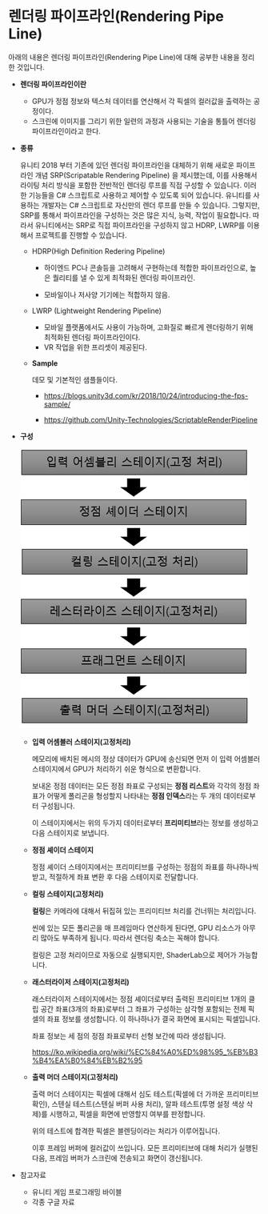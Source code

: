 # 렌더링 파이프라인(Rendering Pipe Line)



아래의 내용은 렌더링 파이프라인(Rendering Pipe Line)에 대해 공부한 내용을 정리한 것입니다.

* **렌더링 파이프라인이란**
  * GPU가 정점 정보와 텍스처 데이터를 연산해서 각 픽셀의 컬러값을 출력하는 공정이다.
  * 스크린에 이미지를 그리기 위한 일련의 과정과 사용되는 기술을 통틀어 렌더링 파이프라인이라고 한다.



* **종류**

  유니티 2018 부터 기존에 있던 렌더링 파이프라인을 대체하기 위해 새로운 파이프라인 개념 SRP(Scripatable Rendering Pipeline) 을 제시했는데,  이를 사용해서 라이팅 처리 방식을 포함한 전반적인 렌더링 루프를 직접 구성할 수 있습니다.  이러한 기능들을 C# 스크립트로 사용하고 제어할 수 있도록 되어 있습니다. 유니티를 사용하는 개발자는 C# 스크립트로 자신만의 렌더 루프를 만들 수 있습니다. 그렇지만,  SRP를 통해서 파이프라인을 구성하는 것은 많은 지식, 능력, 작업이 필요합니다. 따라서 유니티에서는 SRP로 직접 파이프라인을 구성하지 않고 HDRP, LWRP를 이용해서 프로젝트를 진행할 수 있습니다.

  * HDRP(High Definition Redering Pipeline)

    * 하이엔드 PC나 콘솔등을 고려해서 구현하는데 적합한 파이프라인으로, 높은 퀄리티를 낼 수 있게 최적화된 렌더링 파이프라인.

    * 모바일이나 저사양 기기에는 적합하지 않음. 

  * LWRP (Lightweight Rendering Pipeline)

    * 모바일 플랫폼에서도 사용이 가능하며, 고화질로 빠르게 렌더링하기 위해 최적화된 렌더링 파이프라인이다.
    * VR 작업을 위한 프리셋이 제공된다.

  * **Sample**

     데모 및 기본적인 샘플들이다.

    * <https://blogs.unity3d.com/kr/2018/10/24/introducing-the-fps-sample/> 

    *  https://github.com/Unity-Technologies/ScriptableRenderPipeline

      

* **구성**

  ![Stage](./Stage.PNG)

  * **입력 어셈블러 스테이지(고정처리)**

    메모리에 배치된 메시의 정상 데이터가 GPU에 송신되면 먼저 이 입력 어셈블러 스테이지에서 GPU가 처리하기 쉬운 형식으로 변환합니다.

    보내온 정점 데이터는 모든 정점 좌표로 구성되는 **정점 리스트**와 각각의 정점 좌표가 어떻게 폴리곤을 형성할지 나타내는 **정점 인덱스**라는 두 개의 데이터로부터 구성됩니다. 

    이 스테이지에서는 위의 두가지 데이터로부터 **프리미티브**라는 정보를 생성하고 다음 스테이지로 보냅니다.

  * **정점 셰이더 스테이지**

    정점 셰이더 스테이지에서는 프리미티브를 구성하는 정점의 좌표를 하나하나씩 받고, 적절하게 좌표 변환 후 다음 스테이지로 전달합니다.

  * **컬링 스테이지(고정처리)**

    **컬링**은 카메라에 대해서 뒤집혀 있는 프리미티브 처리를 건너뛰는 처리입니다. 

    씬에 있는 모든 폴리곤을 매 프레임마다 연산하게 된다면, GPU 리소스가 아무리 많아도 부족하게 됩니다. 따라서 렌더링 축소는 꼭해야 합니다.

    컬링은 고정 처리이므로 자동으로 실행되지만, ShaderLab으로 제어가 가능합니다. 

  * **래스터라이저 스테이지(고정처리)**

    래스터라이저 스테이지에서는 정점 셰이더로부터 출력된 프리미티브 1개의 클립 공간 좌표(3개의 좌표)로부터 그 좌표가 구성하는 삼각형 포함되는 전체 픽셀의 좌표 정보를 생성합니다. 이 하나하나가 결국 화면에 표시되는 픽셀입니다.

    좌표 정보는 세 점의 정점 좌표로부터 선형 보간에 따라 생성됩니다.

    <https://ko.wikipedia.org/wiki/%EC%84%A0%ED%98%95_%EB%B3%B4%EA%B0%84%EB%B2%95>

  * **출력 머더 스테이지(고정처리)**

    출력 머더 스테이지는 픽셀에 대해서 심도 테스트(픽셀에 더 가까운 프리미티브 확인), 스텐실 테스트(스텐실 버퍼 사용 처리), 알파 테스트(투명 설정 색상 삭제)를 시행하고, 픽셀을 화면에 반영할지 여부를 판정합니다.

    위의 테스트에 합격한 픽셀은 블렌딩이라는 처리가 이루어집니다.

    이후 프레임 버퍼에 컬러값이 쓰입니다. 모든 프리미티브에 대해 처리가 실행된 다음, 프레임 버퍼가 스크린에 전송되고 화면이 갱신됩니다.

    

* 참고자료

  * 유니티 게임 프로그래밍 바이블 
  * 각종 구글 자료

  



